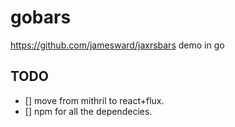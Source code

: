 gobars
======

https://github.com/jamesward/jaxrsbars demo in go

## TODO

- [] move from mithril to react+flux.
- [] npm for all the dependecies.
